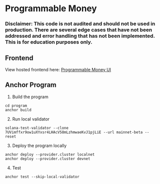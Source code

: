 # Programmable Money

### Disclaimer: This code is not audited and should not be used in production. There are several edge cases that have not been addressed and error handling that has not been implemented. This is for education purposes only.

## Frontend

View hosted frontend here: [Programmable Money UI](https://anchor-stablecoin.vercel.app/)

## Anchor Program

1. Build the program

```shell
cd program
anchor build
```

2. Run local validator

```shell
solana-test-validator --clone 7UVimffxr9ow1uXYxsr4LHAcV58mLzhmwaeKvJ1pjLiE --url mainnet-beta --reset
```

3. Deploy the program locally

```shell
anchor deploy --provider.cluster localnet
anchor deploy --provider.cluster devnet
```

4. Test

```shell
anchor test --skip-local-validator
```
